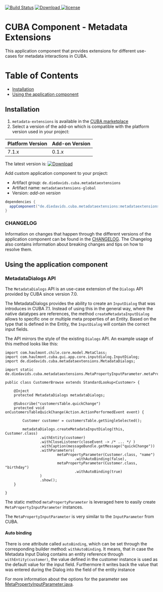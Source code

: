 [![Build Status](https://travis-ci.com/mariodavid/cuba-component-metadata-extensions.svg?branch=master)](https://travis-ci.com/mariodavid/cuba-component-metadata-extensions)
[ ![Download](https://api.bintray.com/packages/mariodavid/cuba-components/cuba-component-metadata-extensions/images/download.svg) ](https://bintray.com/mariodavid/cuba-components/cuba-component-metadata-extensions/_latestVersion)
[![license](https://img.shields.io/badge/license-Apache%20License%202.0-blue.svg?style=flat)](http://www.apache.org/licenses/LICENSE-2.0)

# CUBA Component - Metadata Extensions

This application component that provides extensions for different use-cases for metadata interactions in CUBA.


Table of Contents
=================

  * [Installation](#installation)
  * [Using the application component](#using-the-application-component)


## Installation

1. `metadata-extensions` is available in the [CUBA marketplace](https://www.cuba-platform.com/marketplace/metadata-extensions)
2. Select a version of the add-on which is compatible with the platform version used in your project:

| Platform Version | Add-on Version |
| ---------------- | -------------- |
| 7.1.x            | 0.1.x          |


The latest version is: [ ![Download](https://api.bintray.com/packages/mariodavid/cuba-components/cuba-component-metadata-extensions/images/download.svg) ](https://bintray.com/mariodavid/cuba-components/cuba-component-metadata-extensions/_latestVersion)

Add custom application component to your project:

* Artifact group: `de.diedavids.cuba.metadataextensions`
* Artifact name: `metadataextensions-global`
* Version: *add-on version*

```groovy
dependencies {
  appComponent("de.diedavids.cuba.metadataextensions:metadataextensions-global:*addon-version*")
}
```


### CHANGELOG

Information on changes that happen through the different versions of the application component can be found in the [CHANGELOG](https://github.com/mariodavid/cuba-component-metadata-extensions/blob/master/CHANGELOG.md).
The Changelog also contains information about breaking changes and tips on how to resolve them.



## Using the application component



### MetadataDialogs API

The `MetadataDialogs` API is an use-case extension of the `Dialogs` API provided by CUBA since version 7.0.

The MetadataDialogs provides the ability to create an `InputDialog` that was introduces in CUBA 7.1. Instead
of using this in the general way, where the native datatypes are references, the method `createMetadataInputDialog`
allows to specific one or multiple meta properties of an Entity. Based on the type that is defined in the Entity,
the `InputDialog` will contain the correct input fields.

The API mirrors the style of the existing `Dialogs` API. An example usage of this method looks like this:

```
import com.haulmont.chile.core.model.MetaClass;
import com.haulmont.cuba.gui.app.core.inputdialog.InputDialog;
import de.diedavids.cuba.metadataextensions.MetadataDialogs;

import static de.diedavids.cuba.metadataextensions.MetaPropertyInputParameter.metaPropertyParameter;

public class CustomerBrowse extends StandardLookup<Customer> {

    @Inject
    protected MetadataDialogs metadataDialogs;

    @Subscribe("customersTable.quickChange")
    protected void onCustomersTableQuickChange(Action.ActionPerformedEvent event) {

        Customer customer = customersTable.getSingleSelected();

        metadataDialogs.createMetadataInputDialog(this, Customer.class)
                .withEntity(customer)
                .withCloseListener(closeEvent -> /* ... */ )
                .withCaption(messageBundle.getMessage("quickChange"))
                .withParameters(
                        metaPropertyParameter(Customer.class, "name")
                                .withAutoBinding(false),
                        metaPropertyParameter(Customer.class, "birthday")
                                .withAutoBinding(true)
                )
                .show();
    }

}
```


The static method `metaPropertyParameter` is leveraged here to easily create `MetaPropertyInputParameter` instances.

The `MetaPropertyInputParameter` is very similar to the `InputParameter` from CUBA.

#### Auto binding
There is one attribute called `autoBinding`, which can be set through the corresponding builder method: `withAutoBinding`.
It means, that in case the Metadata Input Dialog contains an entity reference through `withEntity(customer)`,
the value defined in the customer instance is used as the default value for the input field.
Furthermore it writes back the value that was entered during the Dialog into the field of the entity instance

For more information about the options for the parameter see [MetaPropertyInputParameter.java](https://github.com/mariodavid/cuba-component-metadata-extensions/blob/master/modules/gui/src/de/diedavids/cuba/metadataextensions/MetaPropertyInputParameter.java).
